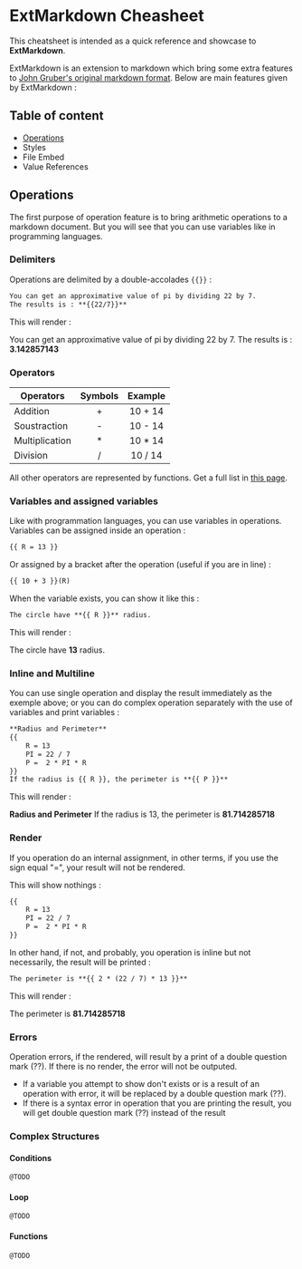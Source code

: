 # ExtMarkdown Cheasheet

This cheatsheet is intended as a quick reference and showcase to **ExtMarkdown**. 

ExtMarkdown is an extension to markdown which bring some extra features to [John Gruber's original markdown format](http://daringfireball.net/projects/markdown/). Below are main features given by ExtMarkdown :

## Table of content

- [Operations](Operations)
- Styles
- File Embed
- Value References

## Operations

The first purpose of operation feature is to bring arithmetic operations to a markdown document. But you will see that you can use variables like in programming languages. 

### Delimiters

Operations are delimited by a double-accolades `{{}}` :

```markdown
You can get an approximative value of pi by dividing 22 by 7. 
The results is : **{{22/7}}**
```

This will render : 

You can get an approximative value of pi by dividing 22 by 7. 
The results is : **3.142857143**

### Operators

| Operators      | Symbols | Example |
| -------------- |:-------:|:-------:|
| Addition       | +       | 10 + 14 |
| Soustraction   | -       | 10 - 14 |
| Multiplication | *       | 10 * 14 |
| Division       | /       | 10 / 14 |

All other operators are represented by functions. Get a full list in [this page](Defined-Functions).

### Variables and assigned variables

Like with programmation languages, you can use variables in operations.
Variables can be assigned inside an operation :

```markdown
{{ R = 13 }}
```

Or assigned by a bracket after the operation (useful if you are in line) : 

```markdown
{{ 10 + 3 }}(R)
```

When the variable exists, you can show it like this : 

```markdown
The circle have **{{ R }}** radius.
```

This will render : 

The circle have **13** radius.

### Inline and Multiline

You can use single operation and display the result immediately as the exemple above; or you can do complex operation separately with the use of variables and print variables : 

```markdown
**Radius and Perimeter**
{{
    R = 13
    PI = 22 / 7
    P =  2 * PI * R
}}
If the radius is {{ R }}, the perimeter is **{{ P }}**
```

This will render : 

**Radius and Perimeter**
If the radius is 13, the perimeter is **81.714285718**

### Render 

If you operation do an internal assignment, in other terms, if you use the sign equal "=", your result will not be rendered. 

This will show nothings :

```markdown
{{
    R = 13
    PI = 22 / 7
    P =  2 * PI * R
}}
```

In other hand, if not, and probably, you operation is inline but not necessarily, the result will be printed :

```markdown
The perimeter is **{{ 2 * (22 / 7) * 13 }}**
```

This will render : 

The perimeter is **81.714285718**

### Errors

Operation errors, if the rendered, will result by a print of a double question mark (??). If there is no render, the error will not be outputed.

- If a variable you attempt to show don't exists or is a result of an operation with error, it will be replaced by a double question mark (??).
- If there is a syntax error in operation that you are printing the result, you will get double question mark (??) instead of the result

### Complex Structures

#### Conditions

    @TODO
    
#### Loop

    @TODO

#### Functions

    @TODO